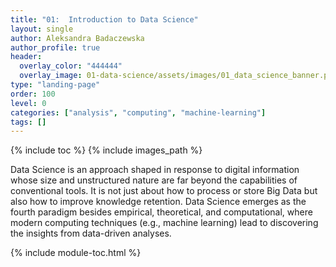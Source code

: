 ```yaml
---
title: "01:  Introduction to Data Science"
layout: single
author: Aleksandra Badaczewska
author_profile: true
header:
  overlay_color: "444444"
  overlay_image: 01-data-science/assets/images/01_data_science_banner.png
type: "landing-page"
order: 100
level: 0
categories: ["analysis", "computing", "machine-learning"]
tags: []
---
```


{% include toc %}
{% include images_path %}

Data Science is an approach shaped in response to digital information whose size and unstructured nature are far beyond the capabilities of conventional tools. It is not just about how to process or store Big Data but also how to improve knowledge retention. Data Science emerges as the fourth paradigm besides empirical, theoretical, and computational, where modern computing techniques (e.g., machine learning) lead to discovering the insights from data-driven analyses.

{% include module-toc.html %}
